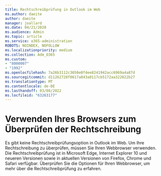 ```yaml
---
title: Rechtschreibprüfung in Outlook im Web
ms.author: daeite
author: daeite
manager: joallard
ms.date: 04/21/2020
ms.audience: Admin
ms.topic: article
ms.service: o365-administration
ROBOTS: NOINDEX, NOFOLLOW
ms.localizationpriority: medium
ms.collection: Adm_O365
ms.custom:
- "8000007"
- "1992"
ms.openlocfilehash: 7a26b3112c3650e0f4ee8241942acc6969a4a87d
ms.sourcegitcommit: d11262728f0617a843a0117cb5172aa322022b27
ms.translationtype: MT
ms.contentlocale: de-DE
ms.lasthandoff: 03/08/2022
ms.locfileid: "63263177"
---
```

# <a name="use-your-browser-to-check-spelling"></a>Verwenden Ihres Browsers zum Überprüfen der Rechtschreibung

Es gibt keine Rechtschreibprüfungsoption in Outlook im Web. Um Ihre Rechtschreibung zu überprüfen, müssen Sie Ihren Webbrowser verwenden. Die Rechtschreibprüfung ist in Microsoft Edge, Internet Explorer 10 und neueren Versionen sowie in aktuellen Versionen von Firefox, Chrome und Safari verfügbar. Überprüfen Sie die Optionen für Ihren Webbrowser, um mehr über die Rechtschreibprüfung zu erfahren.